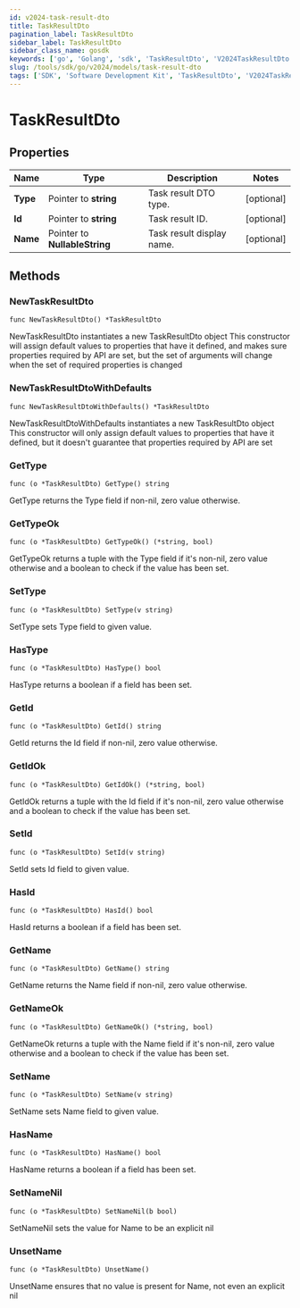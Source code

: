 ```yaml
---
id: v2024-task-result-dto
title: TaskResultDto
pagination_label: TaskResultDto
sidebar_label: TaskResultDto
sidebar_class_name: gosdk
keywords: ['go', 'Golang', 'sdk', 'TaskResultDto', 'V2024TaskResultDto'] 
slug: /tools/sdk/go/v2024/models/task-result-dto
tags: ['SDK', 'Software Development Kit', 'TaskResultDto', 'V2024TaskResultDto']
---
```


# TaskResultDto

## Properties

Name | Type | Description | Notes
------------ | ------------- | ------------- | -------------
**Type** | Pointer to **string** | Task result DTO type. | [optional] 
**Id** | Pointer to **string** | Task result ID. | [optional] 
**Name** | Pointer to **NullableString** | Task result display name. | [optional] 

## Methods

### NewTaskResultDto

`func NewTaskResultDto() *TaskResultDto`

NewTaskResultDto instantiates a new TaskResultDto object
This constructor will assign default values to properties that have it defined,
and makes sure properties required by API are set, but the set of arguments
will change when the set of required properties is changed

### NewTaskResultDtoWithDefaults

`func NewTaskResultDtoWithDefaults() *TaskResultDto`

NewTaskResultDtoWithDefaults instantiates a new TaskResultDto object
This constructor will only assign default values to properties that have it defined,
but it doesn't guarantee that properties required by API are set

### GetType

`func (o *TaskResultDto) GetType() string`

GetType returns the Type field if non-nil, zero value otherwise.

### GetTypeOk

`func (o *TaskResultDto) GetTypeOk() (*string, bool)`

GetTypeOk returns a tuple with the Type field if it's non-nil, zero value otherwise
and a boolean to check if the value has been set.

### SetType

`func (o *TaskResultDto) SetType(v string)`

SetType sets Type field to given value.

### HasType

`func (o *TaskResultDto) HasType() bool`

HasType returns a boolean if a field has been set.

### GetId

`func (o *TaskResultDto) GetId() string`

GetId returns the Id field if non-nil, zero value otherwise.

### GetIdOk

`func (o *TaskResultDto) GetIdOk() (*string, bool)`

GetIdOk returns a tuple with the Id field if it's non-nil, zero value otherwise
and a boolean to check if the value has been set.

### SetId

`func (o *TaskResultDto) SetId(v string)`

SetId sets Id field to given value.

### HasId

`func (o *TaskResultDto) HasId() bool`

HasId returns a boolean if a field has been set.

### GetName

`func (o *TaskResultDto) GetName() string`

GetName returns the Name field if non-nil, zero value otherwise.

### GetNameOk

`func (o *TaskResultDto) GetNameOk() (*string, bool)`

GetNameOk returns a tuple with the Name field if it's non-nil, zero value otherwise
and a boolean to check if the value has been set.

### SetName

`func (o *TaskResultDto) SetName(v string)`

SetName sets Name field to given value.

### HasName

`func (o *TaskResultDto) HasName() bool`

HasName returns a boolean if a field has been set.

### SetNameNil

`func (o *TaskResultDto) SetNameNil(b bool)`

 SetNameNil sets the value for Name to be an explicit nil

### UnsetName
`func (o *TaskResultDto) UnsetName()`

UnsetName ensures that no value is present for Name, not even an explicit nil

